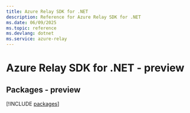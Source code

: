 ```yaml
---
title: Azure Relay SDK for .NET
description: Reference for Azure Relay SDK for .NET
ms.date: 06/09/2025
ms.topic: reference
ms.devlang: dotnet
ms.service: azure-relay
---
```

# Azure Relay SDK for .NET - preview
## Packages - preview
[!INCLUDE [packages](relay-index.md)]